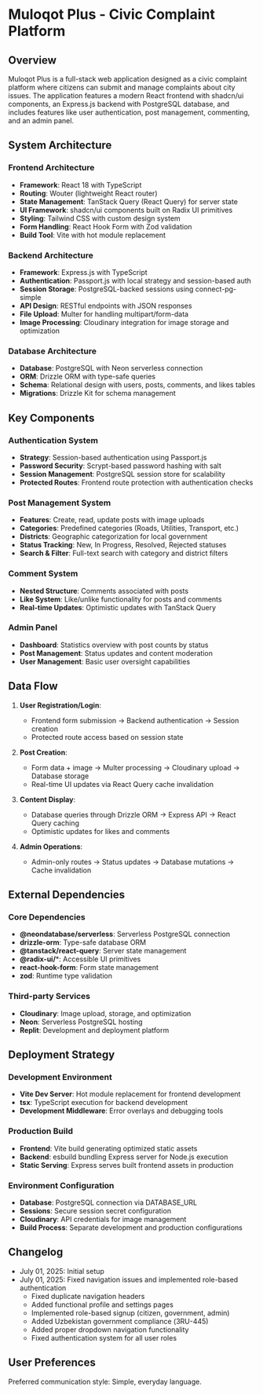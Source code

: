 # Muloqot Plus - Civic Complaint Platform

## Overview

Muloqot Plus is a full-stack web application designed as a civic complaint platform where citizens can submit and manage complaints about city issues. The application features a modern React frontend with shadcn/ui components, an Express.js backend with PostgreSQL database, and includes features like user authentication, post management, commenting, and an admin panel.

## System Architecture

### Frontend Architecture
- **Framework**: React 18 with TypeScript
- **Routing**: Wouter (lightweight React router)
- **State Management**: TanStack Query (React Query) for server state
- **UI Framework**: shadcn/ui components built on Radix UI primitives
- **Styling**: Tailwind CSS with custom design system
- **Form Handling**: React Hook Form with Zod validation
- **Build Tool**: Vite with hot module replacement

### Backend Architecture
- **Framework**: Express.js with TypeScript
- **Authentication**: Passport.js with local strategy and session-based auth
- **Session Storage**: PostgreSQL-backed sessions using connect-pg-simple
- **API Design**: RESTful endpoints with JSON responses
- **File Upload**: Multer for handling multipart/form-data
- **Image Processing**: Cloudinary integration for image storage and optimization

### Database Architecture
- **Database**: PostgreSQL with Neon serverless connection
- **ORM**: Drizzle ORM with type-safe queries
- **Schema**: Relational design with users, posts, comments, and likes tables
- **Migrations**: Drizzle Kit for schema management

## Key Components

### Authentication System
- **Strategy**: Session-based authentication using Passport.js
- **Password Security**: Scrypt-based password hashing with salt
- **Session Management**: PostgreSQL session store for scalability
- **Protected Routes**: Frontend route protection with authentication checks

### Post Management System
- **Features**: Create, read, update posts with image uploads
- **Categories**: Predefined categories (Roads, Utilities, Transport, etc.)
- **Districts**: Geographic categorization for local government
- **Status Tracking**: New, In Progress, Resolved, Rejected statuses
- **Search & Filter**: Full-text search with category and district filters

### Comment System
- **Nested Structure**: Comments associated with posts
- **Like System**: Like/unlike functionality for posts and comments
- **Real-time Updates**: Optimistic updates with TanStack Query

### Admin Panel
- **Dashboard**: Statistics overview with post counts by status
- **Post Management**: Status updates and content moderation
- **User Management**: Basic user oversight capabilities

## Data Flow

1. **User Registration/Login**: 
   - Frontend form submission → Backend authentication → Session creation
   - Protected route access based on session state

2. **Post Creation**:
   - Form data + image → Multer processing → Cloudinary upload → Database storage
   - Real-time UI updates via React Query cache invalidation

3. **Content Display**:
   - Database queries through Drizzle ORM → Express API → React Query caching
   - Optimistic updates for likes and comments

4. **Admin Operations**:
   - Admin-only routes → Status updates → Database mutations → Cache invalidation

## External Dependencies

### Core Dependencies
- **@neondatabase/serverless**: Serverless PostgreSQL connection
- **drizzle-orm**: Type-safe database ORM
- **@tanstack/react-query**: Server state management
- **@radix-ui/***: Accessible UI primitives
- **react-hook-form**: Form state management
- **zod**: Runtime type validation

### Third-party Services
- **Cloudinary**: Image upload, storage, and optimization
- **Neon**: Serverless PostgreSQL hosting
- **Replit**: Development and deployment platform

## Deployment Strategy

### Development Environment
- **Vite Dev Server**: Hot module replacement for frontend development
- **tsx**: TypeScript execution for backend development
- **Development Middleware**: Error overlays and debugging tools

### Production Build
- **Frontend**: Vite build generating optimized static assets
- **Backend**: esbuild bundling Express server for Node.js execution
- **Static Serving**: Express serves built frontend assets in production

### Environment Configuration
- **Database**: PostgreSQL connection via DATABASE_URL
- **Sessions**: Secure session secret configuration
- **Cloudinary**: API credentials for image management
- **Build Process**: Separate development and production configurations

## Changelog
- July 01, 2025: Initial setup
- July 01, 2025: Fixed navigation issues and implemented role-based authentication
  - Fixed duplicate navigation headers
  - Added functional profile and settings pages
  - Implemented role-based signup (citizen, government, admin)
  - Added Uzbekistan government compliance (ЗRU-445)
  - Added proper dropdown navigation functionality
  - Fixed authentication system for all user roles

## User Preferences

Preferred communication style: Simple, everyday language.